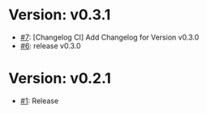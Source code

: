 # Version: v0.3.1

* [#7](https://github.com/DorielRivalet/MHFZ_Overlay/pull/7): [Changelog CI] Add Changelog for Version v0.3.0
* [#6](https://github.com/DorielRivalet/MHFZ_Overlay/pull/6): release v0.3.0


# Version: v0.2.1

* [#1](https://github.com/DorielRivalet/MHFZ_Overlay/pull/1): Release
